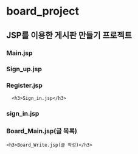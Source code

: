 # board_project

<H2>JSP를 이용한 게시판 만들기 프로젝트</H2>

<h3>Main.jsp</h3>


<h3>Sign_up.jsp</h3>

  <h3>Register.jsp</h3>
        
      <h3>Sign_in.jsp</h3>
       
       
<h3>sign_in.jsp</h3>
  
  <h3>Board_Main.jsp(글 목록)</h3>
  
    <h3>Board_Write.jsp(글 작성)</h3>
    
    
